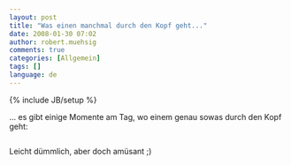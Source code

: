 ```yaml
---
layout: post
title: "Was einen manchmal durch den Kopf geht..."
date: 2008-01-30 07:02
author: robert.muehsig
comments: true
categories: [Allgemein]
tags: []
language: de
---
```

{% include JB/setup %}
<p>... es gibt einige Momente am Tag, wo einem genau sowas durch den Kopf geht:</p> <div class="wlWriterSmartContent" id="scid:5737277B-5D6D-4f48-ABFC-DD9C333F4C5D:1705dbdf-3fc7-4272-a869-c5dd2372a5dd" style="padding-right: 0px; display: inline; padding-left: 0px; padding-bottom: 0px; margin: 0px; padding-top: 0px"><div id="b84f81ce-bdaa-47e4-bb60-0cb97cb87f35" style="margin: 0px; padding: 0px; display: inline;"><div><a href="http://youtube.com/watch?v=ClCmO42_tQ0" target="_new"><img src="{{BASE_PATH}}/assets/wp-images/video7f7793e78a14.jpg" galleryimg="no" onload="var downlevelDiv = document.getElementById('b84f81ce-bdaa-47e4-bb60-0cb97cb87f35'); downlevelDiv.innerHTML = &quot;&lt;div&gt;&lt;object width=\&quot;425\&quot; height=\&quot;350\&quot;&gt;&lt;param name=\&quot;movie\&quot; value=\&quot;http://www.youtube.com/v/ClCmO42_tQ0\&quot;&gt;&lt;\/param&gt;&lt;param name=\&quot;wmode\&quot; value=\&quot;transparent\&quot;&gt;&lt;\/param&gt;&lt;embed src=\&quot;http://www.youtube.com/v/ClCmO42_tQ0\&quot; type=\&quot;application/x-shockwave-flash\&quot; wmode=\&quot;transparent\&quot; width=\&quot;425\&quot; height=\&quot;350\&quot;&gt;&lt;\/embed&gt;&lt;\/object&gt;&lt;\/div&gt;&quot;;" alt=""></a></div></div></div> <p>Leicht dümmlich, aber doch amüsant ;)</p>
